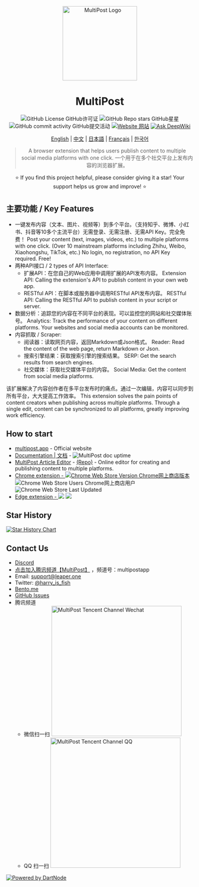 <div align="center">
<img src="https://github.com/user-attachments/assets/b30c6c81-9c8b-4c78-a2df-9266b84b6f14" width="200" height="200" alt="MultiPost Logo" />

# MultiPost

![GitHub License GitHub许可证](https://img.shields.io/github/license/leaper-one/MultiPost-Extension) ![GitHub Repo stars GitHub星星](https://img.shields.io/github/stars/leaper-one/MultiPost-Extension) ![GitHub commit activity GitHub提交活动](https://img.shields.io/github/commit-activity/m/leaper-one/MultiPost-Extension) [![Website 网站](https://img.shields.io/website?url=https%3A%2F%2Fmultipost.app)](https://multipost.app) [![Ask DeepWiki](https://deepwiki.com/badge.svg)](https://deepwiki.com/leaperone/MultiPost-Extension)

[English](README.md) | [中文](docs/README-zh.md) | [日本語](docs/README-jp.md) | [Français](docs/README-fr.md) | [한국어](docs/README-kr.md)

> A browser extension that helps users publish content to multiple social media platforms with one click.
> 一个用于在多个社交平台上发布内容的浏览器扩展。

⭐ If you find this project helpful, please consider giving it a star! Your support helps us grow and improve! ⭐
</div>

## 主要功能 / Key Features
- 一键发布内容（文本、图片、视频等）到多个平台。（支持知乎、微博、小红书、抖音等10多个主流平台）无需登录、无需注册、无需API Key。完全免费！
  Post your content (text, images, videos, etc.) to multiple platforms with one click. (Over 10 mainstream platforms including Zhihu, Weibo, Xiaohongshu, TikTok, etc.) No login, no registration, no API Key required. Free!
- 两种API接口 / 2 types of API Interface:
  - 扩展API：在您自己的Web应用中调用扩展的API发布内容。
    Extension API: Calling the extension's API to publish content in your own web app.
  - RESTful API：在脚本或服务器中调用RESTful API发布内容。
    RESTful API: Calling the RESTful API to publish content in your script or server.
- 数据分析：追踪您的内容在不同平台的表现。可以监控您的网站和社交媒体账号。
  Analytics: Track the performance of your content on different platforms. Your websites and social media accounts can be monitored.
- 内容抓取 / Scraper:
  - 阅读器：读取网页内容，返回Markdown或Json格式。
    Reader: Read the content of the web page, return Markdown or Json.
  - 搜索引擎结果：获取搜索引擎的搜索结果。
    SERP: Get the search results from search engines.
  - 社交媒体：获取社交媒体平台的内容。
    Social Media: Get the content from social media platforms.

该扩展解决了内容创作者在多平台发布时的痛点。通过一次编辑，内容可以同步到所有平台，大大提高工作效率。
This extension solves the pain points of content creators when publishing across multiple platforms. Through a single edit, content can be synchronized to all platforms, greatly improving work efficiency.

## How to start
- [multipost.app](https://multipost.app) - Official website
- [Documentation | 文档](https://docs.multipost.app) - ![MultiPost doc uptime](https://monitor-admin.leaper.one/api/badge/5/status)
- [MultiPost Article Editor](https://md.multipost.app/) - [(Repo)](https://github.com/leaperone/multipost-wechat-markdown-editor) - Online editor for creating and publishing content to multiple platforms.
- [Chrome extension - ![Chrome Web Store Version Chrome网上商店版本](https://img.shields.io/chrome-web-store/v/dhohkaclnjgcikfoaacfgijgjgceofih)](https://chromewebstore.google.com/detail/multipost/dhohkaclnjgcikfoaacfgijgjgceofih) ![Chrome Web Store Users Chrome网上商店用户](https://img.shields.io/chrome-web-store/users/dhohkaclnjgcikfoaacfgijgjgceofih) ![Chrome Web Store Last Updated](https://img.shields.io/chrome-web-store/last-updated/dhohkaclnjgcikfoaacfgijgjgceofih)
- [Edge extension - ![](https://img.shields.io/badge/dynamic/json?label=edge%20add-on&prefix=v&query=%24.version&url=https%3A%2F%2Fmicrosoftedge.microsoft.com%2Faddons%2Fgetproductdetailsbycrxid%2Fckoiphiceimehjkolnfffgbmihoppgjg)](https://microsoftedge.microsoft.com/addons/detail/multipost/ckoiphiceimehjkolnfffgbmihoppgjg) [![](https://img.shields.io/badge/dynamic/json?label=users&query=%24.activeInstallCount&url=https%3A%2F%2Fmicrosoftedge.microsoft.com%2Faddons%2Fgetproductdetailsbycrxid%2Fckoiphiceimehjkolnfffgbmihoppgjg)](https://microsoftedge.microsoft.com/addons/detail/multipost/ckoiphiceimehjkolnfffgbmihoppgjg)
<!-- ![Edge add-on last updated](https://img.shields.io/badge/dynamic/json?label=last%20updated&query=%24.lastUpdateDate&url=https%3A%2F%2Fmicrosoftedge.microsoft.com%2Faddons%2Fgetproductdetailsbycrxid%2Fckoiphiceimehjkolnfffgbmihoppgjg) -->

## Star History

[![Star History Chart](https://api.star-history.com/svg?repos=leaperone/multipost-wechat-markdown-editor,leaperone/MultiPost-Extension&type=Date)](https://www.star-history.com/#leaperone/multipost-wechat-markdown-editor&leaperone/MultiPost-Extension&Date)

## Contact Us
- [Discord](https://discord.gg/GNsCX9zFwQ)
- [点击加入腾讯频道【MultiPost】](https://pd.qq.com/s/ajj47bgjb) ，频道号：multipostapp
- Email: [support@leaper.one](mailto:support@leaper.one)
- Twitter: [@harry_is_fish](https://x.com/harry_is_fish)
- [Bento.me](https://bento.me/harryisfish)
- [GitHub Issues](https://github.com/leaperone/MultiPost-Extension/issues)
- 腾讯频道
  - 微信扫一扫
    <img src="https://github.com/user-attachments/assets/1044058f-036e-4942-af07-e4bd48a1e1d6" width="350" alt="MultiPost Tencent Channel Wechat" />
  - QQ 扫一扫
    <img src="https://github.com/user-attachments/assets/fc9edf3b-1ed5-4aa7-99f9-b39dcab3f449" width="350" alt="MultiPost Tencent Channel QQ" />

[![Powered by DartNode](https://dartnode.com/branding/DN-Open-Source-sm.png)](https://dartnode.com "Powered by DartNode - Free VPS for Open Source")